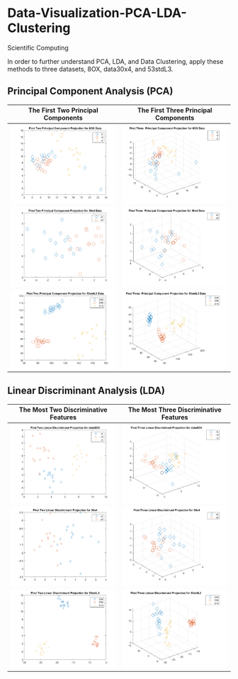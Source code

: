 # Data-Visualization-PCA-LDA-Clustering
Scientific Computing

In order to further understand PCA, LDA, and Data Clustering, apply these methods to three datasets, 8OX, data30x4, and 53stdL3.
## Principal Component Analysis (PCA)
| **The First Two Principal Components** | **The First Three Principal Components** | 
| :----------------------------: |:--------------------------------:| 
| ![](https://github.com/KelvinYang0320/Data-Visualization-PCA-LDA-Clustering/blob/main/img/pca8OX_2D.png)        | ![](https://github.com/KelvinYang0320/Data-Visualization-PCA-LDA-Clustering/blob/main/img/pca8OX_3D.png)      | 
|![](https://github.com/KelvinYang0320/Data-Visualization-PCA-LDA-Clustering/blob/main/img/pca30x4_2D.png)|![](https://github.com/KelvinYang0320/Data-Visualization-PCA-LDA-Clustering/blob/main/img/pca30x4_3D.png)|
|![](https://github.com/KelvinYang0320/Data-Visualization-PCA-LDA-Clustering/blob/main/img/pca53stdL3_2D.png)|![](https://github.com/KelvinYang0320/Data-Visualization-PCA-LDA-Clustering/blob/main/img/pca53stdL3_3D.png)|
## Linear Discriminant Analysis (LDA)
| **The Most Two Discriminative Features** | **The Most Three Discriminative Features** | 
| :----------------------------: |:--------------------------------:| 
| ![](https://github.com/KelvinYang0320/Data-Visualization-PCA-LDA-Clustering/blob/main/img/ida8OX_2D.png)        | ![](https://github.com/KelvinYang0320/Data-Visualization-PCA-LDA-Clustering/blob/main/img/ida8OX_3D.png)      | 
|![](https://github.com/KelvinYang0320/Data-Visualization-PCA-LDA-Clustering/blob/main/img/ida30x4_2D.png)|![](https://github.com/KelvinYang0320/Data-Visualization-PCA-LDA-Clustering/blob/main/img/ida30x4_3D.png)|
|![](https://github.com/KelvinYang0320/Data-Visualization-PCA-LDA-Clustering/blob/main/img/ida53stdL3_2D.png)|![](https://github.com/KelvinYang0320/Data-Visualization-PCA-LDA-Clustering/blob/main/img/ida53stdL3_3D.png)|
